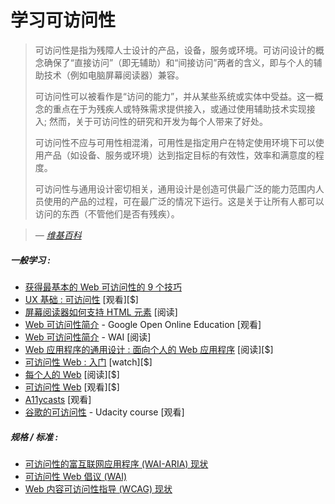 # 学习可访问性

> 可访问性是指为残障人士设计的产品，设备，服务或环境。可访问设计的概念确保了“直接访问”（即无辅助）和“间接访问”两者的含义，即与个人的辅助技术（例如电脑屏幕阅读器）兼容。
>
>可访问性可以被看作是“访问的能力”，并从某些系统或实体中受益。这一概念的重点在于为残疾人或特殊需求提供接入，或通过使用辅助技术实现接入; 然而，关于可访问性的研究和开发为每个人带来了好处。
>
>可访问性不应与可用性相混淆，可用性是指定用户在特定使用环境下可以使用产品（如设备、服务或环境）达到指定目标的有效性，效率和满意度的程度。
>
>可访问性与通用设计密切相关，通用设计是创造可供最广泛的能力范围内人员使用的产品的过程，可在最广泛的情况下运行。这是关于让所有人都可以访问的东西（不管他们是否有残疾）。

><cite>&#8212; [维基百科](https://en.wikipedia.org/wiki/Accessibility)</cite>

##### 一般学习 :

* [获得最基本的 Web 可访问性的 9 个技巧 ](https://medium.com/@realabhijeet4u/9-tips-to-get-bare-minimum-of-web-accessibility-739899a9437c)
* [UX 基础 : 可访问性](http://www.lynda.com/Accessibility-tutorials/Foundations-UX-Accessibility/435008-2.html) [观看][$]
* [屏幕阅读器如何支持 HTML 元素](http://thepaciellogroup.github.io/AT-browser-tests/?utm_source=html5weekly&utm_medium=email) [阅读]
* [Web 可访问性简介](https://webaccessibility.withgoogle.com/course) - Google Open Online Education [观看]
* [Web 可访问性简介](https://www.w3.org/WAI/intro/accessibility.php) - WAI [阅读]
* [Web 应用程序的通用设计 :  面向个人的 Web 应用程序](http://www.amazon.com/Universal-Design-Web-Applications-Everyone/dp/0596518730/ref=sr_1_1) [阅读][$]
* [ 可访问性 Web : 入门](http://www.pluralsight.com/courses/web-accessibility-getting-started) [watch][$]
* [每个人的 Web](http://rosenfeldmedia.com/books/a-web-for-everyone/) [阅读][$]
* [可访问性 Web](https://frontendmasters.com/workshops/accessibility/) [观看][$]
* [A11ycasts](https://www.youtube.com/playlist?list=PLNYkxOF6rcICWx0C9LVWWVqvHlYJyqw7g) [观看]
* [谷歌的可访问性](https://www.udacity.com/course/web-accessibility--ud891) - Udacity course [观看] 

##### 规格 / 标准 :

* [可访问性的富互联网应用程序  (WAI-ARIA) 现状](http://www.w3.org/standards/techs/aria#w3c_all)
* [可访问性 Web 倡议 (WAI)](http://www.w3.org/WAI/)
* [Web 内容可访问性指导  (WCAG)  现状](http://www.w3.org/standards/techs/wcag#w3c_all)
